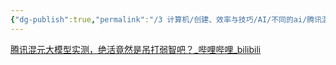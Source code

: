 ```yaml
---
{"dg-publish":true,"permalink":"/3 计算机/创建、效率与技巧/AI/不同的ai/腾讯混元/","title":"腾讯混元"}
---
```



[腾讯混元大模型实测，绝活竟然是吊打弱智吧？\_哔哩哔哩\_bilibili](https://www.bilibili.com/video/BV1Qu4y1k7gG/?buvid=XY630CE669F34078F341989B1EE06E60B0127&is_story_h5=false&mid=g8UDjEqHIS5oCexxb9oAEQ%3D%3D&p=1&plat_id=116&share_from=ugc&share_medium=android&share_plat=android&share_session_id=38dbd15c-1617-48b2-a18d-5e949f16b501&share_source=COPY&share_tag=s_i&timestamp=1694447769&unique_k=tKyqami&up_id=67079745)